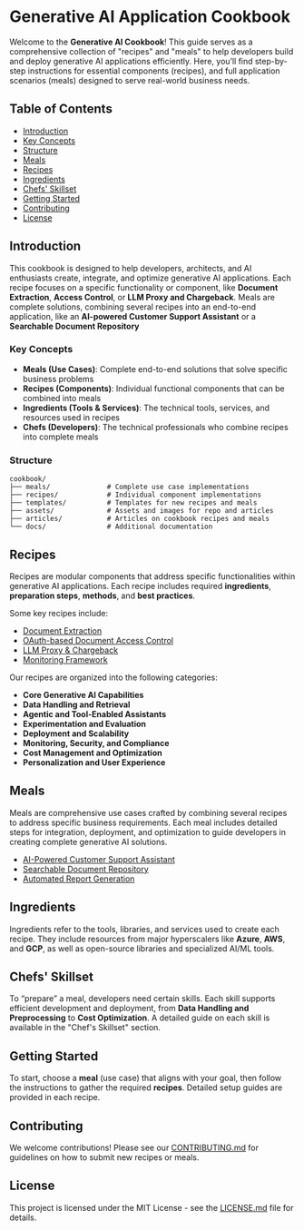 # Generative AI Application Cookbook

Welcome to the **Generative AI Cookbook**! This guide serves as a comprehensive collection of "recipes" and "meals" to help developers build and deploy generative AI applications efficiently. Here, you’ll find step-by-step instructions for essential components (recipes), and full application scenarios (meals) designed to serve real-world business needs.


## Table of Contents
- [Introduction](#introduction)
- [Key Concepts](#key-concepts)
- [Structure](#structure)
- [Meals](#meals)
- [Recipes](#recipes)
- [Ingredients](#ingredients)
- [Chefs' Skillset](#chefs-skillset)
- [Getting Started](#getting-started)
- [Contributing](#contributing)
- [License](#license)


## Introduction

This cookbook is designed to help developers, architects, and AI enthusiasts create, integrate, and optimize generative AI applications. Each recipe focuses on a specific functionality or component, like **Document Extraction**, **Access Control**, or **LLM Proxy and Chargeback**. Meals are complete solutions, combining several recipes into an end-to-end application, like an **AI-powered Customer Support Assistant** or a **Searchable Document Repository**


### Key Concepts

- **Meals (Use Cases)**: Complete end-to-end solutions that solve specific business problems
- **Recipes (Components)**: Individual functional components that can be combined into meals
- **Ingredients (Tools & Services)**: The technical tools, services, and resources used in recipes
- **Chefs (Developers)**: The technical professionals who combine recipes into complete meals

### Structure

```
cookbook/
├── meals/              # Complete use case implementations
├── recipes/            # Individual component implementations
├── templates/          # Templates for new recipes and meals
├── assets/             # Assets and images for repo and articles
├── articles/           # Articles on cookbook recipes and meals
└── docs/               # Additional documentation
```


## Recipes

Recipes are modular components that address specific functionalities within generative AI applications. Each recipe includes required **ingredients**, **preparation steps**, **methods**, and **best practices**.

Some key recipes include:
- [Document Extraction](recipes/data_handling_and_retrieval/document_extraction.md)
- [OAuth-based Document Access Control](recipes/data_handling_and_retrieval/document_access_control.md)
- [LLM Proxy & Chargeback](recipes/cost_management_and_optimization/llm_proxy_chargeback.md)
- [Monitoring Framework](recipes/monitoring_security_and_compliance/monitoring_framework.md)


Our recipes are organized into the following categories:

- **Core Generative AI Capabilities**
- **Data Handling and Retrieval**
- **Agentic and Tool-Enabled Assistants**
- **Experimentation and Evaluation**
- **Deployment and Scalability**
- **Monitoring, Security, and Compliance**
- **Cost Management and Optimization**
- **Personalization and User Experience**


##  Meals

Meals are comprehensive use cases crafted by combining several recipes to address specific business requirements. Each meal includes detailed steps for integration, deployment, and optimization to guide developers in creating complete generative AI solutions.

- [AI-Powered Customer Support Assistant](meals/ai_powered_customer_support_assistant.md)
- [Searchable Document Repository](meals/searchable_document_repository.md)
- [Automated Report Generation](meals/automated_report_generation.md)


## Ingredients

Ingredients refer to the tools, libraries, and services used to create each recipe. They include resources from major hyperscalers like **Azure**, **AWS**, and **GCP**, as well as open-source libraries and specialized AI/ML tools.


## Chefs' Skillset

To “prepare” a meal, developers need certain skills. Each skill supports efficient development and deployment, from **Data Handling and Preprocessing** to **Cost Optimization**. A detailed guide on each skill is available in the "Chef's Skillset" section.


## Getting Started

To start, choose a **meal** (use case) that aligns with your goal, then follow the instructions to gather the required **recipes**. Detailed setup guides are provided in each recipe.


## Contributing

We welcome contributions! Please see our [CONTRIBUTING.md](CONTRIBUTING.md) for guidelines on how to submit new recipes or meals.

## License

This project is licensed under the MIT License - see the [LICENSE.md](LICENSE.md) file for details.
